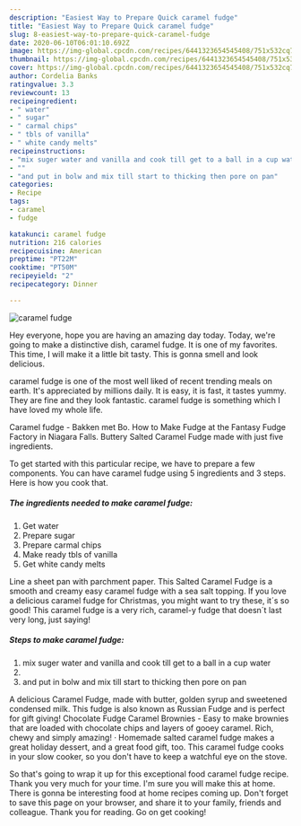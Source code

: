 ```yaml
---
description: "Easiest Way to Prepare Quick caramel fudge"
title: "Easiest Way to Prepare Quick caramel fudge"
slug: 8-easiest-way-to-prepare-quick-caramel-fudge
date: 2020-06-10T06:01:10.692Z
image: https://img-global.cpcdn.com/recipes/6441323654545408/751x532cq70/caramel-fudge-recipe-main-photo.jpg
thumbnail: https://img-global.cpcdn.com/recipes/6441323654545408/751x532cq70/caramel-fudge-recipe-main-photo.jpg
cover: https://img-global.cpcdn.com/recipes/6441323654545408/751x532cq70/caramel-fudge-recipe-main-photo.jpg
author: Cordelia Banks
ratingvalue: 3.3
reviewcount: 13
recipeingredient:
- " water"
- " sugar"
- " carmal chips"
- " tbls of vanilla"
- " white candy melts"
recipeinstructions:
- "mix suger water and vanilla and cook till get to a ball in a cup water"
- ""
- "and put in bolw and mix till start to thicking then pore on pan"
categories:
- Recipe
tags:
- caramel
- fudge

katakunci: caramel fudge 
nutrition: 216 calories
recipecuisine: American
preptime: "PT22M"
cooktime: "PT50M"
recipeyield: "2"
recipecategory: Dinner

---
```



![caramel fudge](https://img-global.cpcdn.com/recipes/6441323654545408/751x532cq70/caramel-fudge-recipe-main-photo.jpg)

Hey everyone, hope you are having an amazing day today. Today, we're going to make a distinctive dish, caramel fudge. It is one of my favorites. This time, I will make it a little bit tasty. This is gonna smell and look delicious.

caramel fudge is one of the most well liked of recent trending meals on earth. It's appreciated by millions daily. It is easy, it is fast, it tastes yummy. They are fine and they look fantastic. caramel fudge is something which I have loved my whole life.

Caramel fudge - Bakken met Bo. How to Make Fudge at the Fantasy Fudge Factory in Niagara Falls. Buttery Salted Caramel Fudge made with just five ingredients.


To get started with this particular recipe, we have to prepare a few components. You can have caramel fudge using 5 ingredients and 3 steps. Here is how you cook that.

<!--inarticleads1-->

##### The ingredients needed to make caramel fudge:

1. Get  water
1. Prepare  sugar
1. Prepare  carmal chips
1. Make ready  tbls of vanilla
1. Get  white candy melts


Line a sheet pan with parchment paper. This Salted Caramel Fudge is a smooth and creamy easy caramel fudge with a sea salt topping. If you love a delicious caramel fudge for Christmas, you might want to try these, it´s so good! This caramel fudge is a very rich, caramel-y fudge that doesn´t last very long, just saying! 

<!--inarticleads2-->

##### Steps to make caramel fudge:

1. mix suger water and vanilla and cook till get to a ball in a cup water
1. 
1. and put in bolw and mix till start to thicking then pore on pan


A delicious Caramel Fudge, made with butter, golden syrup and sweetened condensed milk. This fudge is also known as Russian Fudge and is perfect for gift giving! Chocolate Fudge Caramel Brownies - Easy to make brownies that are loaded with chocolate chips and layers of gooey caramel. Rich, chewy and simply amazing! · Homemade salted caramel fudge makes a great holiday dessert, and a great food gift, too. This caramel fudge cooks in your slow cooker, so you don&#39;t have to keep a watchful eye on the stove. 

So that's going to wrap it up for this exceptional food caramel fudge recipe. Thank you very much for your time. I'm sure you will make this at home. There is gonna be interesting food at home recipes coming up. Don't forget to save this page on your browser, and share it to your family, friends and colleague. Thank you for reading. Go on get cooking!
